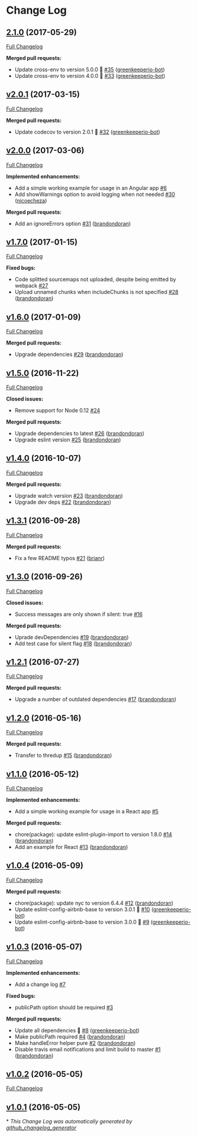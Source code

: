 # Change Log

## [2.1.0](https://github.com/thredup/rollbar-sourcemap-webpack-plugin/tree/2.1.0) (2017-05-29)
[Full Changelog](https://github.com/thredup/rollbar-sourcemap-webpack-plugin/compare/v2.0.1...2.1.0)

**Merged pull requests:**

- Update cross-env to version 5.0.0 🚀 [\#35](https://github.com/thredup/rollbar-sourcemap-webpack-plugin/pull/35) ([greenkeeperio-bot](https://github.com/greenkeeperio-bot))
- Update cross-env to version 4.0.0 🚀 [\#33](https://github.com/thredup/rollbar-sourcemap-webpack-plugin/pull/33) ([greenkeeperio-bot](https://github.com/greenkeeperio-bot))

## [v2.0.1](https://github.com/thredup/rollbar-sourcemap-webpack-plugin/tree/v2.0.1) (2017-03-15)
[Full Changelog](https://github.com/thredup/rollbar-sourcemap-webpack-plugin/compare/v2.0.0...v2.0.1)

**Merged pull requests:**

- Update codecov to version 2.0.1 🚀 [\#32](https://github.com/thredup/rollbar-sourcemap-webpack-plugin/pull/32) ([greenkeeperio-bot](https://github.com/greenkeeperio-bot))

## [v2.0.0](https://github.com/thredup/rollbar-sourcemap-webpack-plugin/tree/v2.0.0) (2017-03-06)
[Full Changelog](https://github.com/thredup/rollbar-sourcemap-webpack-plugin/compare/v1.7.0...v2.0.0)

**Implemented enhancements:**

- Add a simple working example for usage in an Angular app [\#6](https://github.com/thredup/rollbar-sourcemap-webpack-plugin/issues/6)
- Add showWarnings option to avoid logging when not needed [\#30](https://github.com/thredup/rollbar-sourcemap-webpack-plugin/pull/30) ([nicoecheza](https://github.com/nicoecheza))

**Merged pull requests:**

- Add an ignoreErrors option [\#31](https://github.com/thredup/rollbar-sourcemap-webpack-plugin/pull/31) ([brandondoran](https://github.com/brandondoran))

## [v1.7.0](https://github.com/thredup/rollbar-sourcemap-webpack-plugin/tree/v1.7.0) (2017-01-15)
[Full Changelog](https://github.com/thredup/rollbar-sourcemap-webpack-plugin/compare/v1.6.0...v1.7.0)

**Fixed bugs:**

- Code splitted sourcemaps not uploaded, despite being emitted by webpack [\#27](https://github.com/thredup/rollbar-sourcemap-webpack-plugin/issues/27)
- Upload unnamed chunks when includeChunks is not specified [\#28](https://github.com/thredup/rollbar-sourcemap-webpack-plugin/pull/28) ([brandondoran](https://github.com/brandondoran))

## [v1.6.0](https://github.com/thredup/rollbar-sourcemap-webpack-plugin/tree/v1.6.0) (2017-01-09)
[Full Changelog](https://github.com/thredup/rollbar-sourcemap-webpack-plugin/compare/v1.5.0...v1.6.0)

**Merged pull requests:**

- Upgrade dependencies [\#29](https://github.com/thredup/rollbar-sourcemap-webpack-plugin/pull/29) ([brandondoran](https://github.com/brandondoran))

## [v1.5.0](https://github.com/thredup/rollbar-sourcemap-webpack-plugin/tree/v1.5.0) (2016-11-22)
[Full Changelog](https://github.com/thredup/rollbar-sourcemap-webpack-plugin/compare/v1.4.0...v1.5.0)

**Closed issues:**

- Remove support for Node 0.12 [\#24](https://github.com/thredup/rollbar-sourcemap-webpack-plugin/issues/24)

**Merged pull requests:**

- Upgrade dependencies to latest [\#26](https://github.com/thredup/rollbar-sourcemap-webpack-plugin/pull/26) ([brandondoran](https://github.com/brandondoran))
- Upgrade eslint version [\#25](https://github.com/thredup/rollbar-sourcemap-webpack-plugin/pull/25) ([brandondoran](https://github.com/brandondoran))

## [v1.4.0](https://github.com/thredup/rollbar-sourcemap-webpack-plugin/tree/v1.4.0) (2016-10-07)
[Full Changelog](https://github.com/thredup/rollbar-sourcemap-webpack-plugin/compare/v1.3.1...v1.4.0)

**Merged pull requests:**

- Upgrade watch version [\#23](https://github.com/thredup/rollbar-sourcemap-webpack-plugin/pull/23) ([brandondoran](https://github.com/brandondoran))
- Upgrade dev deps [\#22](https://github.com/thredup/rollbar-sourcemap-webpack-plugin/pull/22) ([brandondoran](https://github.com/brandondoran))

## [v1.3.1](https://github.com/thredup/rollbar-sourcemap-webpack-plugin/tree/v1.3.1) (2016-09-28)
[Full Changelog](https://github.com/thredup/rollbar-sourcemap-webpack-plugin/compare/v1.3.0...v1.3.1)

**Merged pull requests:**

- Fix a few README typos [\#21](https://github.com/thredup/rollbar-sourcemap-webpack-plugin/pull/21) ([brianr](https://github.com/brianr))

## [v1.3.0](https://github.com/thredup/rollbar-sourcemap-webpack-plugin/tree/v1.3.0) (2016-09-26)
[Full Changelog](https://github.com/thredup/rollbar-sourcemap-webpack-plugin/compare/v1.2.1...v1.3.0)

**Closed issues:**

- Success messages are only shown if silent: true [\#16](https://github.com/thredup/rollbar-sourcemap-webpack-plugin/issues/16)

**Merged pull requests:**

- Uprade devDependencies [\#19](https://github.com/thredup/rollbar-sourcemap-webpack-plugin/pull/19) ([brandondoran](https://github.com/brandondoran))
- Add test case for silent flag [\#18](https://github.com/thredup/rollbar-sourcemap-webpack-plugin/pull/18) ([brandondoran](https://github.com/brandondoran))

## [v1.2.1](https://github.com/thredup/rollbar-sourcemap-webpack-plugin/tree/v1.2.1) (2016-07-27)
[Full Changelog](https://github.com/thredup/rollbar-sourcemap-webpack-plugin/compare/v1.2.0...v1.2.1)

**Merged pull requests:**

- Upgrade a number of outdated dependencies [\#17](https://github.com/thredup/rollbar-sourcemap-webpack-plugin/pull/17) ([brandondoran](https://github.com/brandondoran))

## [v1.2.0](https://github.com/thredup/rollbar-sourcemap-webpack-plugin/tree/v1.2.0) (2016-05-16)
[Full Changelog](https://github.com/thredup/rollbar-sourcemap-webpack-plugin/compare/v1.1.0...v1.2.0)

**Merged pull requests:**

- Transfer to thredup [\#15](https://github.com/thredup/rollbar-sourcemap-webpack-plugin/pull/15) ([brandondoran](https://github.com/brandondoran))

## [v1.1.0](https://github.com/thredup/rollbar-sourcemap-webpack-plugin/tree/v1.1.0) (2016-05-12)
[Full Changelog](https://github.com/thredup/rollbar-sourcemap-webpack-plugin/compare/v1.0.4...v1.1.0)

**Implemented enhancements:**

- Add a simple working example for usage in a React app [\#5](https://github.com/thredup/rollbar-sourcemap-webpack-plugin/issues/5)

**Merged pull requests:**

- chore\(package\): update eslint-plugin-import to version 1.8.0 [\#14](https://github.com/thredup/rollbar-sourcemap-webpack-plugin/pull/14) ([brandondoran](https://github.com/brandondoran))
- Add an example for React [\#13](https://github.com/thredup/rollbar-sourcemap-webpack-plugin/pull/13) ([brandondoran](https://github.com/brandondoran))

## [v1.0.4](https://github.com/thredup/rollbar-sourcemap-webpack-plugin/tree/v1.0.4) (2016-05-09)
[Full Changelog](https://github.com/thredup/rollbar-sourcemap-webpack-plugin/compare/v1.0.3...v1.0.4)

**Merged pull requests:**

- chore\(package\): update nyc to version 6.4.4 [\#12](https://github.com/thredup/rollbar-sourcemap-webpack-plugin/pull/12) ([brandondoran](https://github.com/brandondoran))
- Update eslint-config-airbnb-base to version 3.0.1 🚀 [\#10](https://github.com/thredup/rollbar-sourcemap-webpack-plugin/pull/10) ([greenkeeperio-bot](https://github.com/greenkeeperio-bot))
- Update eslint-config-airbnb-base to version 3.0.0 🚀 [\#9](https://github.com/thredup/rollbar-sourcemap-webpack-plugin/pull/9) ([greenkeeperio-bot](https://github.com/greenkeeperio-bot))

## [v1.0.3](https://github.com/thredup/rollbar-sourcemap-webpack-plugin/tree/v1.0.3) (2016-05-07)
[Full Changelog](https://github.com/thredup/rollbar-sourcemap-webpack-plugin/compare/v1.0.2...v1.0.3)

**Implemented enhancements:**

- Add a change log [\#7](https://github.com/thredup/rollbar-sourcemap-webpack-plugin/issues/7)

**Fixed bugs:**

- publicPath option should be required [\#3](https://github.com/thredup/rollbar-sourcemap-webpack-plugin/issues/3)

**Merged pull requests:**

- Update all dependencies 🌴 [\#8](https://github.com/thredup/rollbar-sourcemap-webpack-plugin/pull/8) ([greenkeeperio-bot](https://github.com/greenkeeperio-bot))
- Make publicPath required [\#4](https://github.com/thredup/rollbar-sourcemap-webpack-plugin/pull/4) ([brandondoran](https://github.com/brandondoran))
- Make handleError helper pure [\#2](https://github.com/thredup/rollbar-sourcemap-webpack-plugin/pull/2) ([brandondoran](https://github.com/brandondoran))
- Disable travis email notifications and limit build to master [\#1](https://github.com/thredup/rollbar-sourcemap-webpack-plugin/pull/1) ([brandondoran](https://github.com/brandondoran))

## [v1.0.2](https://github.com/thredup/rollbar-sourcemap-webpack-plugin/tree/v1.0.2) (2016-05-05)
[Full Changelog](https://github.com/thredup/rollbar-sourcemap-webpack-plugin/compare/v1.0.1...v1.0.2)

## [v1.0.1](https://github.com/thredup/rollbar-sourcemap-webpack-plugin/tree/v1.0.1) (2016-05-05)


\* *This Change Log was automatically generated by [github_changelog_generator](https://github.com/skywinder/Github-Changelog-Generator)*